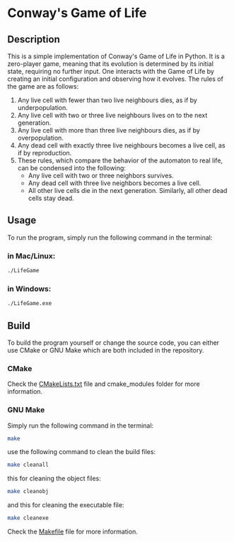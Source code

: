 # Conway's Game of Life
## Description
This is a simple implementation of Conway's Game of Life in Python. It is a zero-player game, meaning that its evolution is determined by its initial state, requiring no further input. One interacts with the Game of Life by creating an initial configuration and observing how it evolves. The rules of the game are as follows:
1. Any live cell with fewer than two live neighbours dies, as if by underpopulation.
2. Any live cell with two or three live neighbours lives on to the next generation.
3. Any live cell with more than three live neighbours dies, as if by overpopulation.
4. Any dead cell with exactly three live neighbours becomes a live cell, as if by reproduction.
5. These rules, which compare the behavior of the automaton to real life, can be condensed into the following:
    - Any live cell with two or three neighbors survives.
    - Any dead cell with three live neighbors becomes a live cell.
    - All other live cells die in the next generation. Similarly, all other dead cells stay dead.
## Usage
To run the program, simply run the following command in the terminal:
### in Mac/Linux:
```bash
./LifeGame
```
### in Windows:
```bash
./LifeGame.exe
```
## Build
To build the program yourself or change the source code, you can either use CMake or GNU Make which are both included in the repository.
### CMake
Check the [CMakeLists.txt](CMakeLists.txt) file and cmake_modules folder for more information.
### GNU Make
Simply run the following command in the terminal:
```bash
make
```
use the following command to clean the build files:
```bash
make cleanall
```
this for cleaning the object files:
```bash
make cleanobj
```
and this for cleaning the executable file:
```bash
make cleanexe
```
Check the [Makefile](Makefile) file for more information.